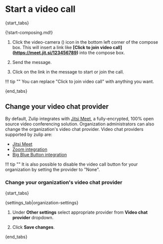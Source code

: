 # Start a video call

{start_tabs}

{!start-composing.md!}

1. Click the video-camera (<i class="fa fa-video-camera"></i>) icon in the
bottom left corner of the compose box. This will insert a link like
**[Click to join video call]\(https://meet.jit.si/123456789)** into the
compose box.

1. Send the message.

1. Click on the link in the message to start or join the call.

!!! tip ""
    You can replace "Click to join video call" with anything you want.

{end_tabs}

## Change your video chat provider

By default, Zulip integrates with
[Jitsi Meet](https://jitsi.org/jitsi-meet/), a fully-encrypted, 100% open
source video conferencing solution. Organization administrators can also
change the organization's video chat provider. Video chat providers
supported by zulip are:

* [Jitsi Meet](/integrations/doc/jitsi)
* [Zoom integration](/integrations/doc/zoom)
* [Big Blue Button integration](/integrations/doc/big-blue-button)

!!! tip ""
    It is also possible to disable the video call button for your organization by
    setting the provider to "None".

### Change your organization's video chat provider

{start_tabs}

{settings_tab|organization-settings}

1. Under **Other settings** select appropriate provider from **Video chat provider** dropdown.

1. Click **Save changes**.

{end_tabs}

[big-blue-button-configuration]: https://zulip.readthedocs.io/en/latest/production/video-calls.html#big-blue-button
[zoom-configuration]: https://zulip.readthedocs.io/en/latest/production/video-calls.html#zoom
